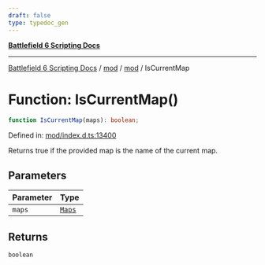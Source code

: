```yaml
---
draft: false
type: typedoc_gen
---
```


[**Battlefield 6 Scripting Docs**](../../../_index.md)

***

[Battlefield 6 Scripting Docs](../../../_index.md) / [mod](../../_index.md) / [mod](../_index.md) / IsCurrentMap

# Function: IsCurrentMap()

```ts
function IsCurrentMap(maps): boolean;
```

Defined in: [mod/index.d.ts:13400](https://github.com/battlefield-portal-community/portal-docs/blob/6d87e21c5922a3efb03c634dbe98e5fe6e797672/generators/santiago/mod/index.d.ts#L13400)

Returns true if the provided map is the name of the current map.

## Parameters

| Parameter | Type |
| ------ | ------ |
| `maps` | [`Maps`](../Maps/_index.md) |

## Returns

`boolean`
